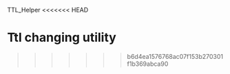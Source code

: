 TTL_Helper
<<<<<<< HEAD

Ttl changing utility
=======
>>>>>>> b6d4ea1576768ac07f153b270301f1b369abca90
